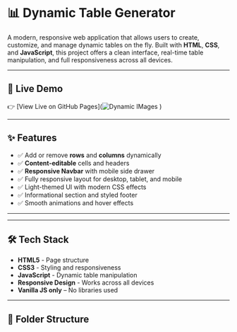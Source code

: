 # 📊 Dynamic Table Generator

A modern, responsive web application that allows users to create, customize, and manage dynamic tables on the fly. Built with **HTML**, **CSS**, and **JavaScript**, this project offers a clean interface, real-time table manipulation, and full responsiveness across all devices.

---

## 🚀 Live Demo

👉 [View Live on GitHub Pages](![Dynamic IMages](https://github.com/user-attachments/assets/fe2acfc8-cebd-4185-ae17-ebbd1a9b5650)
)

---

## ✨ Features

- ✅ Add or remove **rows** and **columns** dynamically
- ✅ **Content-editable** cells and headers
- ✅ **Responsive Navbar** with mobile side drawer
- ✅ Fully responsive layout for desktop, tablet, and mobile
- ✅ Light-themed UI with modern CSS effects
- ✅ Informational section and styled footer
- ✅ Smooth animations and hover effects

---
---

## 🛠️ Tech Stack

- **HTML5** - Page structure  
- **CSS3** - Styling and responsiveness  
- **JavaScript** - Dynamic table manipulation  
- **Responsive Design** - Works across all devices  
- **Vanilla JS only** – No libraries used

---

## 📂 Folder Structure

